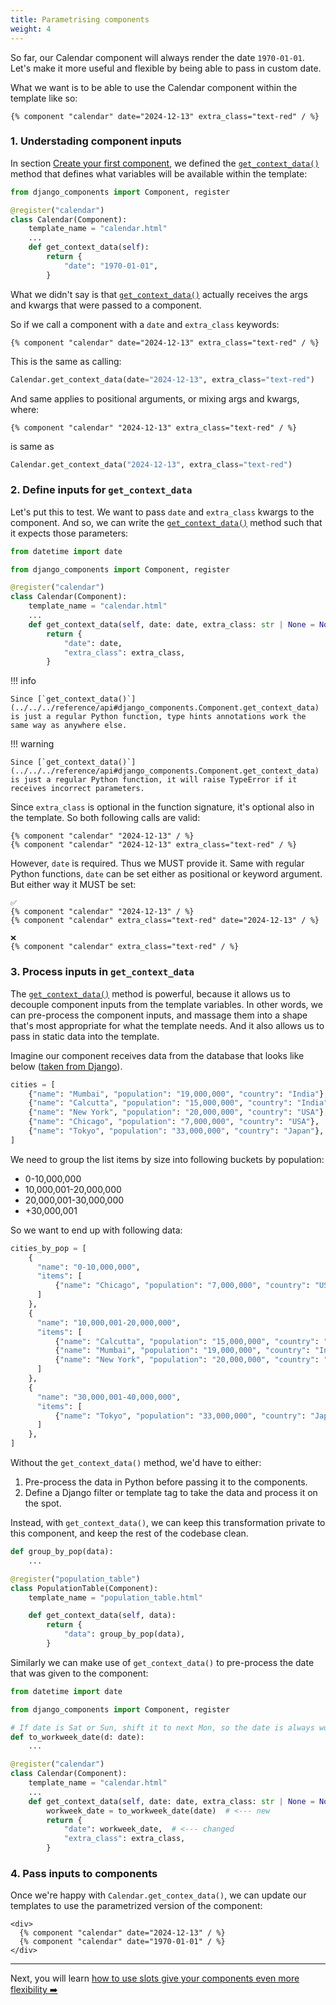 ```yaml
---
title: Parametrising components
weight: 4
---
```


So far, our Calendar component will always render the date `1970-01-01`. Let's make it more useful and flexible
by being able to pass in custom date.

What we want is to be able to use the Calendar component within the template like so:

```htmldjango
{% component "calendar" date="2024-12-13" extra_class="text-red" / %}
```

### 1. Understading component inputs

In section [Create your first component](./your_first_component.md), we defined
the [`get_context_data()`](../../../reference/api#django_components.Component.get_context_data) method
that defines what variables will be available within the template:

```python title="[project root]/components/calendar/calendar.py"
from django_components import Component, register

@register("calendar")
class Calendar(Component):
    template_name = "calendar.html"
    ...
    def get_context_data(self):
        return {
            "date": "1970-01-01",
        }
```

What we didn't say is that [`get_context_data()`](../../../reference/api#django_components.Component.get_context_data)
actually receives the args and kwargs that were passed to a component.

So if we call a component with a `date` and `extra_class` keywords:

```htmldjango
{% component "calendar" date="2024-12-13" extra_class="text-red" / %}
```

This is the same as calling:

```py
Calendar.get_context_data(date="2024-12-13", extra_class="text-red")
```

And same applies to positional arguments, or mixing args and kwargs, where:

```htmldjango
{% component "calendar" "2024-12-13" extra_class="text-red" / %}
```

is same as

```py
Calendar.get_context_data("2024-12-13", extra_class="text-red")
```

### 2. Define inputs for `get_context_data`

Let's put this to test. We want to pass `date` and `extra_class` kwargs to the component.
And so, we can write the [`get_context_data()`](../../../reference/api#django_components.Component.get_context_data)
method such that it expects those parameters:

```python title="[project root]/components/calendar/calendar.py"
from datetime import date

from django_components import Component, register

@register("calendar")
class Calendar(Component):
    template_name = "calendar.html"
    ...
    def get_context_data(self, date: date, extra_class: str | None = None):
        return {
            "date": date,
            "extra_class": extra_class,
        }
```

!!! info

    Since [`get_context_data()`](../../../reference/api#django_components.Component.get_context_data)
    is just a regular Python function, type hints annotations work the same way as anywhere else.

!!! warning

    Since [`get_context_data()`](../../../reference/api#django_components.Component.get_context_data)
    is just a regular Python function, it will raise TypeError if it receives incorrect parameters.

Since `extra_class` is optional in the function signature, it's optional also in the template.
So both following calls are valid:

```htmldjango
{% component "calendar" "2024-12-13" / %}
{% component "calendar" "2024-12-13" extra_class="text-red" / %}
```

However, `date` is required. Thus we MUST provide it. Same with regular Python functions,
`date` can be set either as positional or keyword argument. But either way it MUST be set:

```htmldjango
✅
{% component "calendar" "2024-12-13" / %}
{% component "calendar" extra_class="text-red" date="2024-12-13" / %}

❌
{% component "calendar" extra_class="text-red" / %}
```

### 3. Process inputs in `get_context_data`

The [`get_context_data()`](../../../reference/api#django_components.Component.get_context_data)
method is powerful, because it allows us to decouple
component inputs from the template variables. In other words, we can pre-process
the component inputs, and massage them into a shape that's most appropriate for
what the template needs. And it also allows us to pass in static data into the template.

Imagine our component receives data from the database that looks like below
([taken from Django](https://docs.djangoproject.com/en/5.1/ref/templates/builtins/#regroup)).

```py
cities = [
    {"name": "Mumbai", "population": "19,000,000", "country": "India"},
    {"name": "Calcutta", "population": "15,000,000", "country": "India"},
    {"name": "New York", "population": "20,000,000", "country": "USA"},
    {"name": "Chicago", "population": "7,000,000", "country": "USA"},
    {"name": "Tokyo", "population": "33,000,000", "country": "Japan"},
]
```

We need to group the list items by size into following buckets by population:

- 0-10,000,000
- 10,000,001-20,000,000
- 20,000,001-30,000,000 
- +30,000,001

So we want to end up with following data:

```py
cities_by_pop = [
    {
      "name": "0-10,000,000",
      "items": [
          {"name": "Chicago", "population": "7,000,000", "country": "USA"},
      ]
    },
    {
      "name": "10,000,001-20,000,000",
      "items": [
          {"name": "Calcutta", "population": "15,000,000", "country": "India"},
          {"name": "Mumbai", "population": "19,000,000", "country": "India"},
          {"name": "New York", "population": "20,000,000", "country": "USA"},
      ]
    },
    {
      "name": "30,000,001-40,000,000",
      "items": [
          {"name": "Tokyo", "population": "33,000,000", "country": "Japan"},
      ]
    },
]
```

Without the `get_context_data()` method, we'd have to either:

1. Pre-process the data in Python before passing it to the components.
2. Define a Django filter or template tag to take the data and process it on the spot.

Instead, with `get_context_data()`, we can keep this transformation private to this component,
and keep the rest of the codebase clean.

```py
def group_by_pop(data):
    ...

@register("population_table")
class PopulationTable(Component):
    template_name = "population_table.html"

    def get_context_data(self, data):
        return {
            "data": group_by_pop(data),
        }
```

Similarly we can make use of `get_context_data()` to pre-process the date that was given to the component:

```python title="[project root]/components/calendar/calendar.py"
from datetime import date

from django_components import Component, register

# If date is Sat or Sun, shift it to next Mon, so the date is always workweek.
def to_workweek_date(d: date):
    ...

@register("calendar")
class Calendar(Component):
    template_name = "calendar.html"
    ...
    def get_context_data(self, date: date, extra_class: str | None = None):
        workweek_date = to_workweek_date(date)  # <--- new
        return {
            "date": workweek_date,  # <--- changed
            "extra_class": extra_class,
        }
```

### 4. Pass inputs to components

Once we're happy with `Calendar.get_contex_data()`, we can update our templates to use
the parametrized version of the component:

```htmldjango
<div>
  {% component "calendar" date="2024-12-13" / %}
  {% component "calendar" date="1970-01-01" / %}
</div>
```

---

Next, you will learn [how to use slots give your components even more flexibility ➡️](./adding_slots.md)
